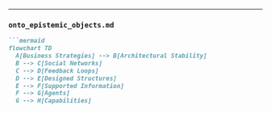 
---

### `onto_epistemic_objects.md`
```markdown
```mermaid
flowchart TD
  A[Business Strategies] --> B[Architectural Stability]
  B --> C[Social Networks]
  C --> D[Feedback Loops]
  D --> E[Designed Structures]
  E --> F[Supported Information]
  F --> G[Agents]
  G --> H[Capabilities]
